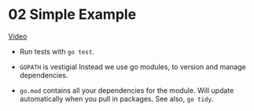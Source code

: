 # 02 Simple Example


[Video](https://www.youtube.com/watch?v=-EYNVEv-snE&list=PLoILbKo9rG3skRCj37Kn5Zj803hhiuRK6&index=3)

- Run tests with `go test`.

- `GOPATH` is vestigial
    Instead we use go modules, to version and manage dependencies.

- `go.mod` contains all your dependencies for the module.
    Will update automatically when you pull in packages.
    See also, `go tidy`. 